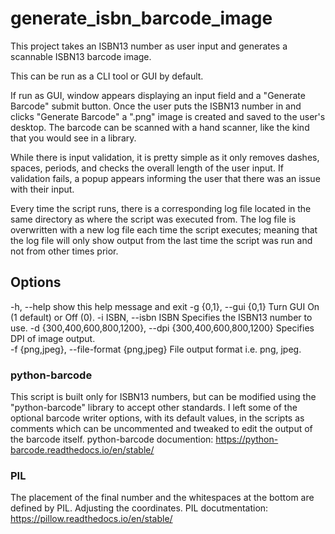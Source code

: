 # generate_isbn_barcode_image

This project takes an ISBN13 number as user input and generates a scannable ISBN13 barcode image.

This can be run as a CLI tool or GUI by default.

If run as GUI, window appears displaying an input field and a "Generate Barcode" submit button.  Once the user puts the ISBN13 number in and clicks "Generate Barcode" a ".png" image is created and saved to the user's desktop.  The barcode can be scanned with a hand scanner, like the kind that you would see in a library.

While there is input validation, it is pretty simple as it only removes dashes, spaces, periods, and checks the overall length of the user input.  If validation fails, a popup appears informing the user that there was an issue with their input.

Every time the script runs, there is a corresponding log file located in the same directory as where the script was executed from.  The log file is overwritten with a new log file each time the script executes; meaning that the log file will only show output from the last time the script was run and not from other times prior.

## Options

  -h, --help            show this help message and exit
  -g {0,1}, --gui {0,1}
                        Turn GUI On (1 default) or Off (0).
  -i ISBN, --isbn ISBN  Specifies the ISBN13 number to use.
  -d {300,400,600,800,1200}, --dpi {300,400,600,800,1200}
                        Specifies DPI of image output.  
  -f {png,jpeg}, --file-format {png,jpeg}
                        File output format i.e. png, jpeg.  

### python-barcode

This script is built only for ISBN13 numbers, but can be modified using the "python-barcode" library to accept other standards.  I left some of the optional barcode writer options, with its default values, in the scripts as comments which can be uncommented and tweaked to edit the output of the barcode itself.  python-barcode documention: https://python-barcode.readthedocs.io/en/stable/

### PIL

The placement of the final number and the whitespaces at the bottom are defined by PIL.  Adjusting the coordinates.  PIL docutmentation: https://pillow.readthedocs.io/en/stable/
